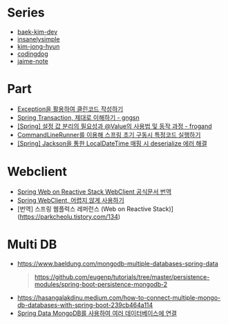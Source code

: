 # Series
- [baek-kim-dev](https://baek-kim-dev.site/category/%EA%B0%9C%EB%B0%9C/Spring)
- [insanelysimple](https://insanelysimple.tistory.com/category/Spring)
- [kim-jong-hyun](https://kim-jong-hyun.tistory.com/category/Spring?page=2)
- [codingdog](https://codingdog.tistory.com/category/spring)
- [jaime-note](https://jaime-note.tistory.com/category/SpringBoot/Web%20Application%20%EB%A7%8C%EB%93%A4%EA%B8%B0)

# Part
- [Exception을 활용하여 클린코드 작성하기](https://www.4te.co.kr/936)
- [Spring Transaction, 제대로 이해하기 - gngsn](https://gngsn.tistory.com/152)
- [[Spring] 설정 값 분리의 필요성과 @Value의 사용법 및 동작 과정 - frogand](https://frogand.tistory.com/136)
- [CommandLineRunner를 이용해 스프링 초기 구동시 특정코드 실행하기](https://unluckyjung.github.io//spring/2022/03/16/Spring-Load-RunCode/)
- [[Spring] Jackson을 통한 LocalDateTime 매핑 시 deserialize 에러 해결](https://abbo.tistory.com/246)

# Webclient
- [Spring Web on Reactive Stack WebClient 공식문서 번역](https://godekdls.github.io/Reactive%20Spring/webclient/)
- [Spring WebClient, 어렵지 않게 사용하기](https://gngsn.tistory.com/154)
- [번역] 스프링 웹플럭스 레퍼런스 (Web on Reactive Stack)](https://parkcheolu.tistory.com/134)

# Multi DB
- https://www.baeldung.com/mongodb-multiple-databases-spring-data
  > https://github.com/eugenp/tutorials/tree/master/persistence-modules/spring-boot-persistence-mongodb-2
- https://hasangalakdinu.medium.com/how-to-connect-multiple-mongo-db-databases-with-spring-boot-239cb464a114
- [Spring Data MongoDB를 사용하여 여러 데이터베이스에 연결](https://recordsoflife.tistory.com/1224)
